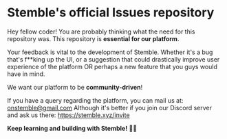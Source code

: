 # Stemble's official Issues repository
Hey fellow coder! You are probably thinking what the need for this repository was. This repository is **essential for our platform**.

Your feedback is vital to the development of Stemble. Whether it's a bug that's f**king up the UI, or a suggestion that could drastically improve user experience of the platform OR perhaps a new feature that you guys would have in mind.

We want our platform to be **community-driven**!

If you have a query regarding the platform, you can mail us at: onstemble@gmail.com
Although it's better if you join our Discord server and ask us there: https://stemble.xyz/invite

**Keep learning and building with Stemble!** 🧠🚀
